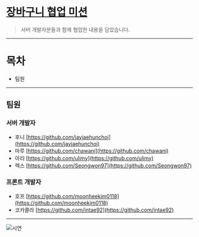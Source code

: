 # [장바구니 협업 미션](https://github.com/woowacourse/react-shopping-cart-prod)

> 서버 개발자분들과 함께 협업한 내용을 담았습니다.

---

# 목차

- 팀원

---

## 팀원

### 서버 개발자

- 후니 [https://github.com/jayjaehunchoi](https://github.com/jayjaehunchoi)
- 마루 [https://github.com/chawani](https://github.com/chawani)
- 아리 [https://github.com/ulimy](https://github.com/ulimy)
- 렉스 [https://github.com/Seongwon97](https://github.com/Seongwon97)

### 프론트 개발자

- 호프 [https://github.com/moonheekim0118](https://github.com/moonheekim0118)
- 코카콜라 [https://github.com/intae92](https://github.com/intae92)

---

![시연](./assets/testing.gif)
